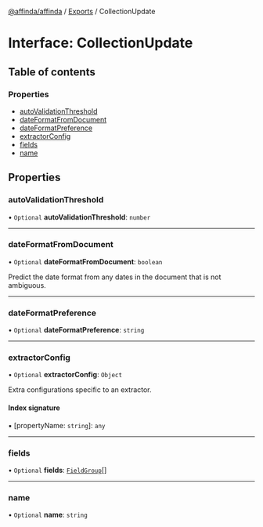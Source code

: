 [@affinda/affinda](../README.md) / [Exports](../modules.md) / CollectionUpdate

# Interface: CollectionUpdate

## Table of contents

### Properties

- [autoValidationThreshold](CollectionUpdate.md#autovalidationthreshold)
- [dateFormatFromDocument](CollectionUpdate.md#dateformatfromdocument)
- [dateFormatPreference](CollectionUpdate.md#dateformatpreference)
- [extractorConfig](CollectionUpdate.md#extractorconfig)
- [fields](CollectionUpdate.md#fields)
- [name](CollectionUpdate.md#name)

## Properties

### autoValidationThreshold

• `Optional` **autoValidationThreshold**: `number`

___

### dateFormatFromDocument

• `Optional` **dateFormatFromDocument**: `boolean`

Predict the date format from any dates in the document that is not ambiguous.

___

### dateFormatPreference

• `Optional` **dateFormatPreference**: `string`

___

### extractorConfig

• `Optional` **extractorConfig**: `Object`

Extra configurations specific to an extractor.

#### Index signature

▪ [propertyName: `string`]: `any`

___

### fields

• `Optional` **fields**: [`FieldGroup`](FieldGroup.md)[]

___

### name

• `Optional` **name**: `string`
